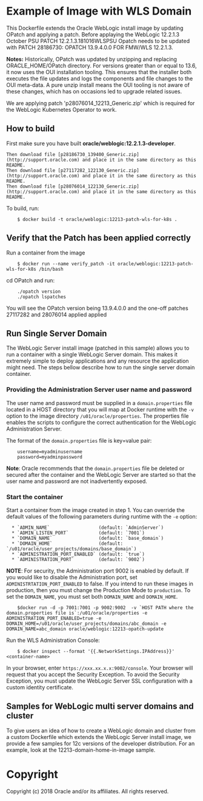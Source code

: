 Example of Image with WLS Domain
================================
This Dockerfile extends the Oracle WebLogic install image by updating OPatch and applying a patch. Before applaying the WebLogic 12.2.1.3 October PSU PATCH 12.2.1.3.181016WLSPSU Opatch needs to be updated with PATCH 28186730: OPATCH 13.9.4.0.0 FOR FMW/WLS 12.2.1.3.
		
**Notes:** Historically, OPatch was updated by unzipping and replacing ORACLE_HOME/OPatch directory. For versions greater than or equal to 13.6, it now uses the OUI installation tooling. This ensures that the installer both executes the file updates and logs the components and file changes to the OUI meta-data. A pure unzip install means the OUI tooling is not aware of these changes, which has on occasions led to upgrade related issues.

We are applying patch 'p28076014_12213_Generic.zip' which is required for the WebLogic Kubernetes Operator to work.

## How to build 
First make sure you have built **oracle/weblogic:12.2.1.3-developer**.

	Then download file [p28186730_139400_Generic.zip](http://support.oracle.com) and place it in the same directory as this README.
	Then download file [p27117282_122130_Generic.zip](http://support.oracle.com) and place it in the same directory as this README.
	Then download file [p28076014_122130_Generic.zip](http://support.oracle.com) and place it in the same directory as this README.

To build, run:

        $ docker build -t oracle/weblogic:12213-patch-wls-for-k8s .

## Verify that the Patch has been applied correctly
Run a container from the image

        $ docker run --name verify_patch -it oracle/weblogic:12213-patch-wls-for-k8s /bin/bash

cd OPatch and run:

        ./opatch version
        ./opatch lspatches 

You will see the OPatch version being 13.9.4.0.0 and the one-off patches 27117282 and 28076014 applied applied

## Run Single Server Domain
The WebLogic Server install image (patched in this sample) allows you to run a container with a single WebLogic Server domain. This makes it extremely simple to deploy applications and any resource the application might need. The steps bellow describe how to run the single server domain container.

### Providing the Administration Server user name and password
The user name and password must be supplied in a `domain.properties` file located in a HOST directory that you will map at Docker runtime with the `-v` option to the image directory `/u01/oracle/properties`. The properties file enables the scripts to configure the correct authentication for the WebLogic Administration Server.

The format of the `domain.properties` file is key=value pair:

        username=myadminusername
        password=myadminpassword

**Note**: Oracle recommends that the `domain.properties` file be deleted or secured after the container and the WebLogic Server are started so that the user name and password are not inadvertently exposed.

### Start the container
Start a container from the image created in step 1.
You can override the default values of the following parameters during runtime with the `-e` option:

      * `ADMIN_NAME`                  (default: `AdminServer`)
      * `ADMIN_LISTEN_PORT`           (default: `7001`)
      * `DOMAIN_NAME`                 (default: `base_domain`)
      * `DOMAIN_HOME`                 (default: `/u01/oracle/user_projects/domains/base_domain`)
      * `ADMINISTRATION_PORT_ENABLED` (default: `true`)
      * `ADMINISTRATION_PORT`         (default: `9002`)

**NOTE**: For security, the Administration port 9002 is enabled by default. If you would like to disable the Administration port, set `ADMINISTRTATION_PORT_ENABLED` to false. If you intend to run these images in production, then you must change the Production Mode to `production`. To set the `DOMAIN_NAME`, you must set both `DOMAIN_NAME` and `DOMAIN_HOME`.

        $docker run -d -p 7001:7001 -p 9002:9002  -v `HOST PATH where the domain.properties file is`:/u01/oracle/properties -e ADMINISTRATION_PORT_ENABLED=true -e DOMAIN_HOME=/u01/oracle/user_projects/domains/abc_domain -e DOMAIN_NAME=abc_domain oracle/weblogic:12213-opatch-update 

Run the WLS Administration Console:

        $ docker inspect --format '{{.NetworkSettings.IPAddress}}' <container-name>

In your browser, enter `https://xxx.xx.x.x:9002/console`. Your browser will request that you accept the Security Exception. To avoid the Security Exception, you must update the WebLogic Server SSL configuration with a custom identity certificate.

##  Samples for WebLogic multi server domains and cluster
To give users an idea of how to create a WebLogic domain and cluster from a custom Dockerfile which extends the WebLogic Server install image, we provide a few samples for 12c versions of the developer distribution. For an example, look at the 12213-domain-home-in-image sample.

# Copyright
Copyright (c) 2018 Oracle and/or its affiliates. All rights reserved.
